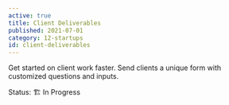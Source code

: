 ```yaml
---
active: true
title: Client Deliverables
published: 2021-07-01
category: 12-startups
id: client-deliverables
---
```

Get started on client work faster. Send clients a unique form with customized questions and inputs.

Status: 🏗 In Progress